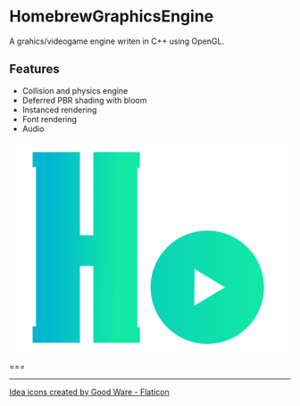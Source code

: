 # HomebrewGraphicsEngine

A grahics/videogame engine writen in C++ using OpenGL.

## Features
- Collision and physics engine
- Deferred PBR shading with bloom
- Instanced rendering
- Font rendering
- Audio

![HoGraEngine logo](HoGraEngineLogo.png "HoGraEngine logo")

===

<hr>

<a href="https://www.flaticon.com/free-icons/idea" title="idea icons">Idea icons created by Good Ware - Flaticon</a>
